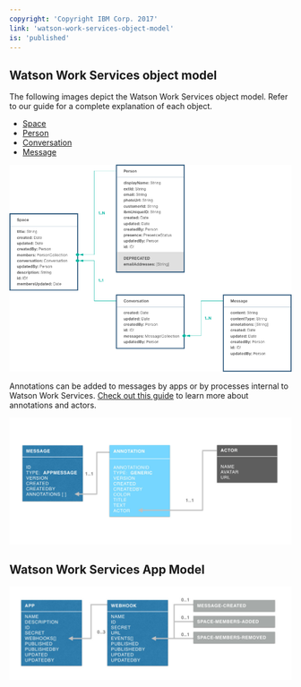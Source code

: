 ```yaml
---
copyright: 'Copyright IBM Corp. 2017'
link: 'watson-work-services-object-model'
is: 'published'
---
```

## Watson Work Services object model

The following images depict the Watson Work Services object model. Refer to our guide for a complete explanation of each object.
- [Space](./guides/V1_spaces_main.md)
- [Person](./guides/V1_people_main.md)
- [Conversation](./guides/V1_conversation_main.md)
- [Message](./guides/V1_message_main.md)

![IBM Watson Work Services Object Model](./images/WWSObjectModel_Core.png)

Annotations can be added to messages by apps or by processes internal to Watson Work Services. [Check out this guide](guides/V1_annotations.md) to learn more about annotations and actors.

![IBM Watson Work Services Object Model](./images/MessageObjectModel.001.jpeg)

## Watson Work Services App Model

![IBM Watson Work Services Object Model](./images/AppModel.jpeg)
